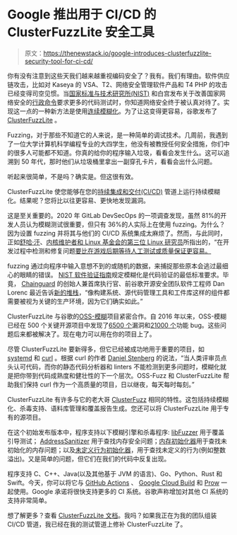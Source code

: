 # Google 推出用于 CI/CD 的 ClusterFuzzLite 安全工具

> 原文：<https://thenewstack.io/google-introduces-clusterfuzzlite-security-tool-for-ci-cd/>

你有没有注意到这些天我们越来越重视编码安全了？我有。我们有理由。软件供应链攻击，比如对 Kaseya 的 VSA、T2、网络安全管理软件产品和 T4 PHP 的攻击已经变得司空见惯。当[国家标准与技术研究所(NIST)](https://www.nist.gov/) 和白宫发布关于改善国家网络安全的[行政命令](https://www.whitehouse.gov/briefing-room/presidential-actions/2021/05/12/executive-order-on-improving-the-nations-cybersecurity/)要求更多的代码测试时，你知道网络安全终于被认真对待了。实现这一点的一种新方法是使用[连续模糊化](https://github.com/google/fuzzing/blob/master/docs/intro-to-fuzzing.md)。为了让这变得更容易，谷歌发布了 [ClusterFuzzLite](https://github.com/google/clusterfuzzlite) 。

Fuzzing，对于那些不知道它的人来说，是一种简单的调试技术。几周前，我遇到了一位大学计算机科学编程专业的大四学生，他没有被教授任何安全措施，你们中的很多人可能都不知道。你真的给你的程序输入垃圾，看看会发生什么。这可以追溯到 50 年代，那时他们从垃圾桶里拿出一副穿孔卡片，看看会出什么问题。

听起来很简单，不是吗？确实是。但这很有效。

ClusterFuzzLite 使您能够在您的[持续集成和交付(CI/CD)](https://www.hpe.com/us/en/insights/articles/continuous-integration-and-delivery-tool-basics-1807.html) 管道上运行持续模糊化。结果呢？您将比以往更容易、更快地发现漏洞。

这是至关重要的。2020 年 GitLab DevSecOps 的一项调查发现，虽然 81%的开发人员认为模糊测试很重要，但只有 36%的人实际上在使用 fuzzing。为什么？因为设置 fuzzing 并将其与他们的 CI/CD 系统集成太麻烦了。然而，与此同时，正如[舒哈·汗](https://www.linkedin.com/in/shuah-khan-9527a414/)、[内核维护者和 Linux 基金会的第三位 Linux 研究员](https://www.linuxfoundation.org/en/blog/interview-with-shuah-khan-kernel-maintainer-linux-fellow/)所指出的，“在开发过程中检测和修复问题[要比在游戏后期等待人工测试或质量保证更容易。](https://thenewstack.io/checking-linuxs-code-with-static-analysis-tools/)

fuzzing 通过向程序中输入意想不到的或随机的数据，来捕捉那些原本会逃过最细心的眼睛的错误。 [NIST 软件验证指南](https://www.nist.gov/itl/executive-order-improving-nations-cybersecurity/recommended-minimum-standards-vendor-or)规定模糊化是代码验证的最低标准要求。毕竟， [Chainguard](https://thenewstack.io/chainguard-a-zero-trust-supply-chain-security-company/) 的创始人兼首席执行官、前谷歌开源安全团队软件工程师 Dan Lorenc 最近告诉[新的堆栈](https://thenewstack.io/)，“像构建系统、源代码管理工具和工件库这样的组件都需要被视为关键的生产环境，因为它们确实如此。”

ClusterFuzzLite 与谷歌的[OSS-模糊](https://security.googleblog.com/2016/12/announcing-oss-fuzz-continuous-fuzzing.html)项目紧密合作。自 2016 年以来，OSS-模糊已经在 500 个关键开源项目中发现了[6500 个](https://bugs.chromium.org/p/oss-fuzz/issues/list?q=Type%3DBug-Security%20status%3AVerified&can=1)漏洞和[21000 个](https://bugs.chromium.org/p/oss-fuzz/issues/list?q=Type%3DBug%20status%3AVerified%20-Type%3DBug-Security&can=1)功能 bug。这些问题后来都被解决了。现在电力可以用在你的项目上了。

尽管 ClusterFuzzLite 要新得多，但它已经被成功地用于重要的项目，如 [systemd](https://github.com/systemd/systemd/actions/workflows/cifuzz.yml) 和 [curl](https://github.com/curl/curl/actions/workflows/fuzz.yml) 。根据 curl 的作者 [Daniel Stenberg](https://www.linkedin.com/in/danielstenberg/) 的说法，“当人类评审员点头认可代码，而你的静态代码分析器和 linters 不能检测到更多问题时，模糊化就是把你带到代码成熟度和健壮性的下一个层次。OSS-Fuzz 和 ClusterFuzzLite 帮助我们保持 curl 作为一个高质量的项目，日以继夜，每天每时每刻。”

ClusterFuzzLite 有许多与它的老大哥 [ClusterFuzz](https://github.com/google/clusterfuzz) 相同的特性。这包括持续模糊化、杀毒支持、语料库管理和覆盖报告生成。您还可以将 ClusterFuzzLite 用于专有的源项目。

在这个初始发布版本中，程序支持以下模糊引擎和杀毒程序: [libFuzzer](https://llvm.org/docs/LibFuzzer.html) 用于覆盖引导测试； [AddressSanitizer](https://clang.llvm.org/docs/AddressSanitizer.html) 用于查找内存安全问题；[内存初始化器](https://clang.llvm.org/docs/MemorySanitizer.html)用于查找未初始化的内存问题；以及[未定义行为初始化器](https://clang.llvm.org/docs/UndefinedBehaviorSanitizer.html)，用于查找未定义的行为(例如整数溢出)。又是简单的问题，但它们在我们的代码中反复出现。

程序支持 C、C++、Java(以及其他基于 JVM 的语言)、Go、Python、Rust 和 Swift。今天，你可以将它与 [GitHub Actions](https://docs.github.com/en/actions) 、 [Google Cloud Build](https://cloud.google.com/build) 和 [Prow](https://github.com/kubernetes/test-infra/tree/master/prow#readme) 一起使用。Google 承诺将很快支持更多的 CI 系统。谷歌声称增加对其他 CI 系统的支持非常简单。

想了解更多？查看 [ClusterFuzzLite 文档](https://google.github.io/clusterfuzzlite/)。我吗？如果我正在为我的团队组装 CI/CD 管道，我已经在我的测试管道上修补 ClusterFuzzLite 了。

<svg xmlns:xlink="http://www.w3.org/1999/xlink" viewBox="0 0 68 31" version="1.1"><title>Group</title> <desc>Created with Sketch.</desc></svg>